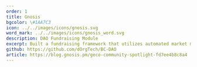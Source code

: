 ```yaml
---
order: 1
title: Gnosis
bgcolor: \#1AA7C3
icon: ../../images/icons/gnosis.svg
word_mark: ../../images/icons/gnosis_word.svg
description: DAO Fundraising Module
excerpt: Built a fundraising framework that utilizes automated market makers, scalable dividend distribution, and on-chain governance to reimagine accountable capital formation
github: https://github.com/dOrgTech/BC-DAO
article: https://blog.gnosis.pm/geco-community-spotlight-fd7ee4b8c8a4
---
```

